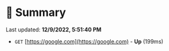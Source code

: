 # 📖 Summary
Last updated: **12/9/2022, 5:51:40 PM**

- `GET` [https://google.com](https://google.com) - **Up** (199ms)
